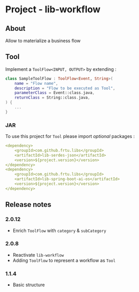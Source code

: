 # Project - lib-workflow

## About

Allow to materialize a business flow

## Tool

Implement a `ToolFlow<INPUT, OUTPUT>` by extending : 

```kotlin
class SampleToolFlow : ToolFlow<Event, String>(
    name = "Flow name",
    description = "Flow to be executed as Tool",
    parameterClass = Event::class.java,
    returnClass = String::class.java,
) {
    ...
}
```

### JAR

To use this project for `Tool` please import _optional_ packages :

```yaml
<dependency>
    <groupId>com.github.frtu.libs</groupId>
    <artifactId>lib-serdes-json</artifactId>
    <version>${project.version}</version>
</dependency>
<dependency>
    <groupId>com.github.frtu.libs</groupId>
    <artifactId>lib-spring-boot-ai-os</artifactId>
    <version>${project.version}</version>
</dependency>
```

## Release notes

### 2.0.12

* Enrich `ToolFlow` with `category` & `subCategory`

### 2.0.8

* Reactivate `lib-workflow`
* Adding `ToolFlow` to represent a workflow as `Tool`

### 1.1.4

* Basic structure
